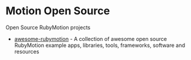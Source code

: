 # Motion Open Source

Open Source RubyMotion projects

* [awesome-rubymotion](https://github.com/motion-open-source/awesome-rubymotion) - A collection of awesome open source RubyMotion example apps, libraries, tools, frameworks, software and resources


